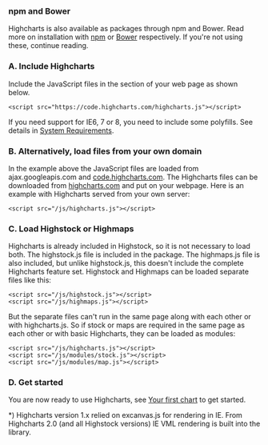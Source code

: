 ### npm and Bower

Highcharts is also available as packages through npm and Bower. Read more on installation with [npm](docs/getting-started/install-from-npm) or [Bower](docs/getting-started/install-from-bower) respectively. If you're not using these, continue reading.

### A. Include Highcharts

Include the JavaScript files in the <head> section of your web page as shown below.

    
    <script src="https://code.highcharts.com/highcharts.js"></script>

If you need support for IE6, 7 or 8, you need to include some polyfills. See details in [System Requirements](https://www.highcharts.com/docs/getting-started/system-requirements#oldie).

### B. Alternatively, load files from your own domain

In the example above the JavaScript files are loaded from ajax.googleapis.com and [code.highcharts.com](http://code.highcharts.com). The Highcharts files can be downloaded from [highcharts.com](download) and put on your webpage. Here is an example with Highcharts served from your own server:

    
    <script src="/js/highcharts.js"></script>

### C. Load Highstock or Highmaps

Highcharts is already included in Highstock, so it is not necessary to load both. The highstock.js file is included in the package. The highmaps.js file is also included, but unlike highstock.js, this doesn't include the complete Highcharts feature set. Highstock and Highmaps can be loaded separate files like this:

    
    <script src="/js/highstock.js"></script>    
    <script src="/js/highmaps.js"></script>

But the separate files can't run in the same page along with each other or with highcharts.js. So if stock or maps are required in the same page as each other or with basic Highcharts, they can be loaded as modules:

    
    <script src="/js/highcharts.js"></script>  
    <script src="/js/modules/stock.js"></script>  
    <script src="/js/modules/map.js"></script>

### D. Get started

You are now ready to use Highcharts, see [Your first chart](docs/getting-started/your-first-chart) to get started.

\*) Highcharts version 1.x relied on excanvas.js for rendering in IE. From Highcharts 2.0 (and all Highstock versions) IE VML rendering is built into the library.